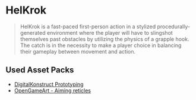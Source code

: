 # HelKrok
> HelKrok is a fast-paced first-person action in a stylized procedurally-generated environment where the player will have to slingshot themselves past obstacles by utilizing the physics of a grapple hook. The catch is in the necessity to make a player choice in balancing their gameplay between movement and action.

## Used Asset Packs
* [DigitalKonstruct Prototyping](https://assetstore.unity.com/packages/3d/prototyping-pack-free-94277)
* [OpenGameArt - Aiming reticles](https://opengameart.org/content/64-crosshairs-pack)
